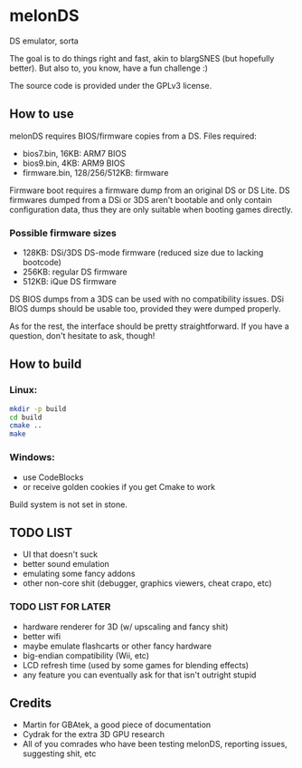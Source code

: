 # melonDS

DS emulator, sorta

The goal is to do things right and fast, akin to blargSNES (but hopefully better). But also to, you know, have a fun challenge :)

The source code is provided under the GPLv3 license.

## How to use

melonDS requires BIOS/firmware copies from a DS. Files required:
 * bios7.bin, 16KB: ARM7 BIOS
 * bios9.bin, 4KB: ARM9 BIOS
 * firmware.bin, 128/256/512KB: firmware
 
Firmware boot requires a firmware dump from an original DS or DS Lite.
DS firmwares dumped from a DSi or 3DS aren't bootable and only contain configuration data, thus they are only suitable when booting games directly.

### Possible firmware sizes

 * 128KB: DSi/3DS DS-mode firmware (reduced size due to lacking bootcode)
 * 256KB: regular DS firmware
 * 512KB: iQue DS firmware

DS BIOS dumps from a 3DS can be used with no compatibility issues. DSi BIOS dumps should be usable too, provided they were dumped properly.

As for the rest, the interface should be pretty straightforward. If you have a question, don't hesitate to ask, though!

## How to build

### Linux:

```sh
mkdir -p build
cd build
cmake ..
make
```

### Windows:

 * use CodeBlocks
 * or receive golden cookies if you get Cmake to work

Build system is not set in stone.

## TODO LIST

 * UI that doesn't suck
 * better sound emulation
 * emulating some fancy addons
 * other non-core shit (debugger, graphics viewers, cheat crapo, etc)
 
### TODO LIST FOR LATER

 * hardware renderer for 3D (w/ upscaling and fancy shit)
 * better wifi
 * maybe emulate flashcarts or other fancy hardware
 * big-endian compatibility (Wii, etc)
 * LCD refresh time (used by some games for blending effects)
 * any feature you can eventually ask for that isn't outright stupid
 
## Credits

 * Martin for GBAtek, a good piece of documentation
 * Cydrak for the extra 3D GPU research
 * All of you comrades who have been testing melonDS, reporting issues, suggesting shit, etc
